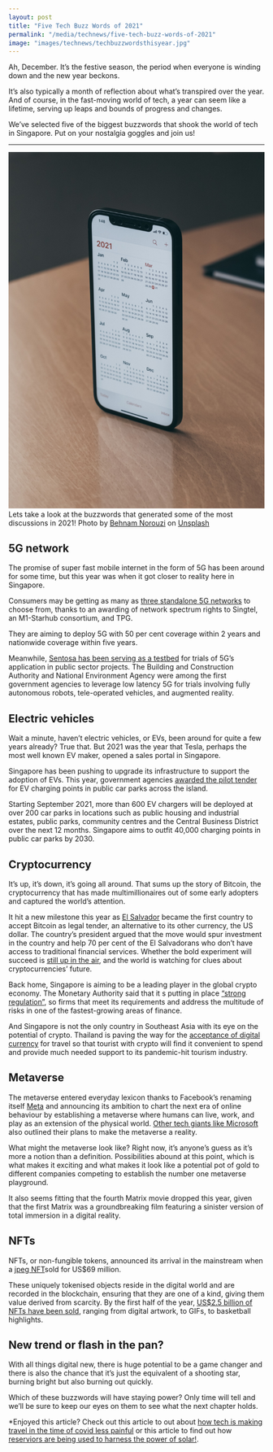 ```yaml
---
layout: post
title: "Five Tech Buzz Words of 2021"
permalink: "/media/technews/five-tech-buzz-words-of-2021"
image: "images/technews/techbuzzwordsthisyear.jpg"
---
```

Ah, December. It’s the festive season, the period when everyone is winding down and the new year beckons. 

It’s also typically a month of reflection about what’s transpired over the year. And of course, in the fast-moving world of tech, a year can seem like a lifetime, serving up leaps and bounds of progress and changes. 

We’ve selected five of the biggest buzzwords that shook the world of tech in Singapore. Put on your nostalgia goggles and join us!

---

![2021 buzzwords!](/images/technews/techbuzzwordsthisyear.jpg)
Lets take a look at the buzzwords that generated some of the most discussions in 2021!
Photo by <a href="https://unsplash.com/@behy_studio?utm_source=unsplash&utm_medium=referral&utm_content=creditCopyText">Behnam Norouzi</a> on <a href="https://unsplash.com/s/photos/review?utm_source=unsplash&utm_medium=referral&utm_content=creditCopyText">Unsplash</a>

## 5G network

The promise of super fast mobile internet in the form of 5G has been around for some time, but this year was when it got closer to reality here in Singapore. 

Consumers may be getting as many as [three standalone 5G networks](https://www.businesstimes.com.sg/technology/singtel-m1-starhub-tie-up-and-tpg-provisionally-awarded-21-ghz-spectrum-rights-for-5g) to choose from, thanks to an awarding of network spectrum rights to Singtel, an M1-Starhub consortium, and TPG. 

They are aiming to deploy 5G with 50 per cent coverage within 2 years and nationwide coverage within five years. 

Meanwhile, [Sentosa has been serving as a testbed](https://www.tech.gov.sg/media/media-releases/2021-10-20-first-batch-of-public-sector-5g-trials-at-sentosa-underway) for trials of 5G’s application in public sector projects. The Building and Construction Authority and National Environment Agency were among the first government agencies to leverage low latency 5G for trials involving fully autonomous robots, tele-operated vehicles, and augmented reality.

## Electric vehicles

Wait a minute, haven’t electric vehicles, or EVs, been around for quite a few years already? True that. But 2021 was the year that Tesla, perhaps the most well known EV maker, opened a sales portal in Singapore.

Singapore has been pushing to upgrade its infrastructure to support the adoption of EVs. This year, government agencies [awarded the pilot tender](https://www.ura.gov.sg/Corporate/Media-Room/Media-Releases/pr21-31) for EV charging points in public car parks across the island.

Starting September 2021, more than 600 EV chargers will be deployed at over 200 car parks in locations such as public housing and industrial estates, public parks, community centres and the Central Business District over the next 12 months. Singapore aims to outfit 40,000 charging points in public car parks by 2030.

## Cryptocurrency

It’s up, it’s down, it’s going all around. That sums up the story of Bitcoin, the cryptocurrency that has made multimillionaires out of some early adopters and captured the world’s attention. 

It hit a new milestone this year as [El Salvador](https://www.npr.org/2021/09/07/1034838909/bitcoin-el-salvador-legal-tender-official-currency-cryptocurrency) became the first country to accept Bitcoin as legal tender, an alternative to its other currency, the US dollar. The country’s president argued that the move would spur investment in the country and help 70 per cent of the El Salvadorans who don’t have access to traditional financial services. Whether the bold experiment will succeed is [still up in the air](https://www.nytimes.com/2021/10/07/world/americas/bitcoin-el-salvador-bukele.html), and the world is watching for clues about cryptocurrencies’ future. 

Back home, Singapore is aiming to be a leading player in the global crypto economy. The Monetary Authority said that it s putting in place [“strong regulation”](https://www.straitstimes.com/business/companies-markets/singapore-has-grand-ambitions-to-become-a-global-crypto-hub), so firms that meet its requirements and address the multitude of risks in one of the fastest-growing areas of finance.

And Singapore is not the only country in Southeast Asia with its eye on the potential of crypto. Thailand is paving the way for the [acceptance of digital currency](https://www.bloomberg.com/news/articles/2021-11-28/thailand-lays-groundwork-for-crypto-tourism-to-revive-industry) for travel so that tourist with crypto will find it convenient to spend and provide much needed support to its pandemic-hit tourism industry.

## Metaverse

The metaverse entered everyday lexicon thanks to Facebook’s renaming itself [Meta](https://www.cnbc.com/2021/10/28/facebook-changes-company-name-to-meta.html) and announcing its ambition to chart the next era of online behaviour by establishing a metaverse  where humans can live, work, and play as an extension of the physical world. [Other tech giants like Microsoft](https://sg.news.yahoo.com/2021-was-the-year-of-the-metaverse-but-itll-take-years-before-its-a-reality-170559280.html) also outlined their plans to make the metaverse a reality. 

What might the metaverse look like? Right now, it’s anyone’s guess as it’s more a notion than a definition. Possibilities abound at this point, which is what makes it exciting and what makes it look like a potential pot of gold to different companies competing to establish the number one metaverse playground. 

It also seems fitting that the fourth Matrix movie dropped this year, given that the first Matrix was a groundbreaking film featuring a sinister version of total immersion in a digital reality. 

## NFTs

NFTs, or non-fungible tokens, announced its arrival in the mainstream when a [jpeg NFT](https://www.nytimes.com/2021/03/11/arts/design/nft-auction-christies-beeple.html)sold for US$69 million. 

These uniquely tokenised objects reside in the digital world and are recorded in the blockchain, ensuring that they are one of a kind, giving them value derived from scarcity. By the first half of the year, [US$2.5 billion of NFTs have been sold](https://www.reuters.com/technology/nft-sales-volume-surges-25-bln-2021-first-half-2021-07-05/), ranging from digital artwork, to GIFs, to basketball highlights. 

## New trend or flash in the pan? 

With all things digital new, there is huge potential to be a game changer and there is also the chance that it’s just the equivalent of a shooting star, burning bright but also burning out quickly.

Which of these buzzwords will have staying power? Only time will tell and we’ll be sure to keep our eyes on them to see what the next chapter holds. 

*Enjoyed this article? Check out this article to out about [how tech is making travel in the time of covid less painful](https://www.tech.gov.sg/media/technews/travel-in-the-time-of-covid) or this article to find out how [reserviors are being used to harness the power of solar!](https://www.tech.gov.sg/media/technews/benefits-of-solar-polar).



